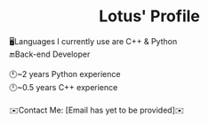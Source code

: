 <h1 align="center">Lotus' Profile</h1>
🖥️Languages I currently use are C++ & Python
</br> <!-- Development Field -->
🔚Back-end Developer
</br>
</br> <!-- About: Experience -->
🕚~2 years Python experience
</br>
🕛~0.5 years C++ experience
</br>
</br>
✉️Contact Me: [Email has yet to be provided]✉️
